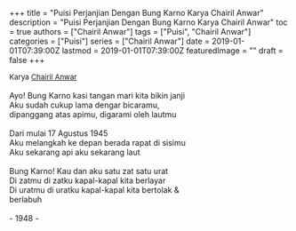 +++
title = "Puisi Perjanjian Dengan Bung Karno Karya Chairil Anwar"
description = "Puisi Perjanjian Dengan Bung Karno Karya Chairil Anwar"
toc = true
authors = ["Chairil Anwar"]
tags = ["Puisi", "Chairil Anwar"]
categories = ["Puisi"]
series = ["Chairil Anwar"]
date = 2019-01-01T07:39:00Z
lastmod = 2019-01-01T07:39:00Z
featuredImage = ""
draft = false
+++

<div style="text-align: justify;">
<div style="font-size: small;">Karya <a href="/authors/chairil-anwar/" target="_blank">Chairil Anwar</a></div><br />
Ayo! Bung Karno kasi tangan mari kita bikin janji<br />
Aku sudah cukup lama dengar bicaramu,<br />
dipanggang atas apimu, digarami oleh lautmu<br />
<br />
Dari mulai 17 Agustus 1945<br />
Aku melangkah ke depan berada rapat di sisimu<br />
Aku sekarang api aku sekarang laut<br />
<br />
Bung Karno! Kau dan aku satu zat satu urat<br />
Di zatmu di zatku kapal-kapal kita berlayar<br />
Di uratmu di uratku kapal-kapal kita bertolak &<br />
berlabuh<br />
<br />
- 1948 -</div>
